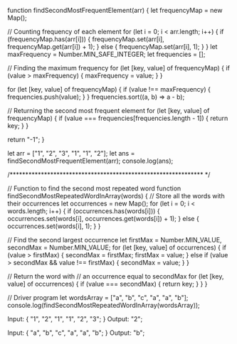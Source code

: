 function findSecondMostFrequentElement(arr) {
  let frequencyMap = new Map();

  // Counting frequency of each element
  for (let i = 0; i < arr.length; i++) {
    if (frequencyMap.has(arr[i])) {
      frequencyMap.set(arr[i], frequencyMap.get(arr[i]) + 1);
    } else {
      frequencyMap.set(arr[i], 1);
    }
  }
  let maxFrequency = Number.MIN_SAFE_INTEGER;
  let frequencies = [];

  // Finding the maximum frequency
  for (let [key, value] of frequencyMap) {
    if (value > maxFrequency) {
      maxFrequency = value;
    }
  }

  for (let [key, value] of frequencyMap) {
    if (value !== maxFrequency) {
      frequencies.push(value);
    }
  }
  frequencies.sort((a, b) => a - b);

  // Returning the second most frequent element
  for (let [key, value] of frequencyMap) {
    if (value === frequencies[frequencies.length - 1]) {
      return key;
    }
  }

  return "-1";
}

let arr = ["1", "2", "3", "1", "1", "2"];
let ans = findSecondMostFrequentElement(arr);
console.log(ans);

/************************************************************** */

// Function to find the second most repeated word
function findSecondMostRepeatedWordInArray(words) {
  // Store all the words with their occurrences
  let occurrences = new Map();
  for (let i = 0; i < words.length; i++) {
    if (occurrences.has(words[i])) {
      occurrences.set(words[i], occurrences.get(words[i]) + 1);
    } else {
      occurrences.set(words[i], 1);
    }
  }

  // Find the second largest occurrence
  let firstMax = Number.MIN_VALUE,
    secondMax = Number.MIN_VALUE;
  for (let [key, value] of occurrences) {
    if (value > firstMax) {
      secondMax = firstMax;
      firstMax = value;
    } else if (value > secondMax && value !== firstMax) {
      secondMax = value;
    }
  }

  // Return the word with
  // an occurrence equal to secondMax
  for (let [key, value] of occurrences) {
    if (value === secondMax) {
      return key;
    }
  }
}

// Driver program
let wordsArray = ["a", "b", "c", "a", "a", "b"];
console.log(findSecondMostRepeatedWordInArray(wordsArray));

Input: {
  "1", "2", "1", "1", "2", "3";
}
Output: "2";

Input: {
  "a", "b", "c", "a", "a", "b";
}
Output: "b";

